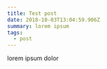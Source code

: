 ```yaml
---
title: Test post
date: 2018-10-03T13:04:59.906Z
summary: lorem ipsum
tags:
  - post
---
```

lorem ipsum dolor
